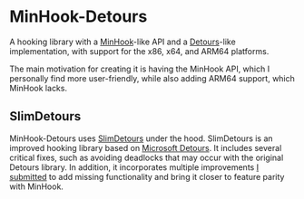 # MinHook-Detours

A hooking library with a [MinHook](https://github.com/TsudaKageyu/minhook)-like
API and a [Detours](https://github.com/microsoft/Detours)-like implementation,
with support for the x86, x64, and ARM64 platforms.

The main motivation for creating it is having the MinHook API, which I
personally find more user-friendly, while also adding ARM64 support, which
MinHook lacks.


## SlimDetours

MinHook-Detours uses [SlimDetours](https://github.com/KNSoft/KNSoft.SlimDetours)
under the hood. SlimDetours is an improved hooking library based on [Microsoft
Detours](https://github.com/microsoft/Detours). It includes several critical
fixes, such as avoiding deadlocks that may occur with the original Detours
library. In addition, it incorporates multiple improvements [I
submitted](https://github.com/KNSoft/KNSoft.SlimDetours/issues?q=is%3Apr%20author%3Am417z%20)
to add missing functionality and bring it closer to feature parity with MinHook.
